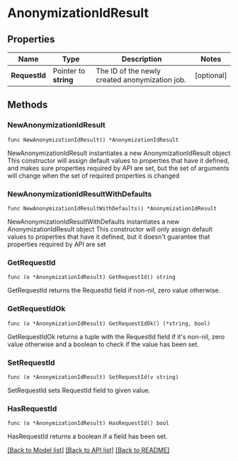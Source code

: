 # AnonymizationIdResult

## Properties

Name | Type | Description | Notes
------------ | ------------- | ------------- | -------------
**RequestId** | Pointer to **string** | The ID of the newly created anonymization job. | [optional] 

## Methods

### NewAnonymizationIdResult

`func NewAnonymizationIdResult() *AnonymizationIdResult`

NewAnonymizationIdResult instantiates a new AnonymizationIdResult object
This constructor will assign default values to properties that have it defined,
and makes sure properties required by API are set, but the set of arguments
will change when the set of required properties is changed

### NewAnonymizationIdResultWithDefaults

`func NewAnonymizationIdResultWithDefaults() *AnonymizationIdResult`

NewAnonymizationIdResultWithDefaults instantiates a new AnonymizationIdResult object
This constructor will only assign default values to properties that have it defined,
but it doesn't guarantee that properties required by API are set

### GetRequestId

`func (o *AnonymizationIdResult) GetRequestId() string`

GetRequestId returns the RequestId field if non-nil, zero value otherwise.

### GetRequestIdOk

`func (o *AnonymizationIdResult) GetRequestIdOk() (*string, bool)`

GetRequestIdOk returns a tuple with the RequestId field if it's non-nil, zero value otherwise
and a boolean to check if the value has been set.

### SetRequestId

`func (o *AnonymizationIdResult) SetRequestId(v string)`

SetRequestId sets RequestId field to given value.

### HasRequestId

`func (o *AnonymizationIdResult) HasRequestId() bool`

HasRequestId returns a boolean if a field has been set.


[[Back to Model list]](../README.md#documentation-for-models) [[Back to API list]](../README.md#documentation-for-api-endpoints) [[Back to README]](../README.md)


